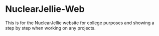 # NuclearJellie-Web
This is for the NuclearJellie website for college purposes and showing a step by step when working on any projects.
